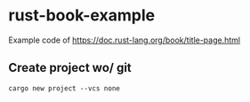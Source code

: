 # rust-book-example
Example code of https://doc.rust-lang.org/book/title-page.html

## Create project wo/ git
```
cargo new project --vcs none
```
